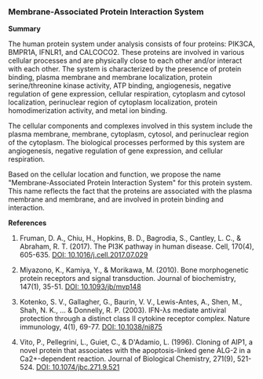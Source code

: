 ### Membrane-Associated Protein Interaction System

**Summary**

The human protein system under analysis consists of four proteins: PIK3CA, BMPR1A, IFNLR1, and CALCOCO2. These proteins are involved in various cellular processes and are physically close to each other and/or interact with each other. The system is characterized by the presence of protein binding, plasma membrane and membrane localization, protein serine/threonine kinase activity, ATP binding, angiogenesis, negative regulation of gene expression, cellular respiration, cytoplasm and cytosol localization, perinuclear region of cytoplasm localization, protein homodimerization activity, and metal ion binding.

The cellular components and complexes involved in this system include the plasma membrane, membrane, cytoplasm, cytosol, and perinuclear region of the cytoplasm. The biological processes performed by this system are angiogenesis, negative regulation of gene expression, and cellular respiration.

Based on the cellular location and function, we propose the name "Membrane-Associated Protein Interaction System" for this protein system. This name reflects the fact that the proteins are associated with the plasma membrane and membrane, and are involved in protein binding and interaction.

**References**

1. Fruman, D. A., Chiu, H., Hopkins, B. D., Bagrodia, S., Cantley, L. C., & Abraham, R. T. (2017). The PI3K pathway in human disease. Cell, 170(4), 605-635. [DOI: 10.1016/j.cell.2017.07.029](https://doi.org/10.1016/j.cell.2017.07.029)

2. Miyazono, K., Kamiya, Y., & Morikawa, M. (2010). Bone morphogenetic protein receptors and signal transduction. Journal of biochemistry, 147(1), 35-51. [DOI: 10.1093/jb/mvp148](https://doi.org/10.1093/jb/mvp148)

3. Kotenko, S. V., Gallagher, G., Baurin, V. V., Lewis-Antes, A., Shen, M., Shah, N. K., ... & Donnelly, R. P. (2003). IFN-λs mediate antiviral protection through a distinct class II cytokine receptor complex. Nature immunology, 4(1), 69-77. [DOI: 10.1038/ni875](https://doi.org/10.1038/ni875)

4. Vito, P., Pellegrini, L., Guiet, C., & D'Adamio, L. (1996). Cloning of AIP1, a novel protein that associates with the apoptosis-linked gene ALG-2 in a Ca2+-dependent reaction. Journal of Biological Chemistry, 271(9), 521-524. [DOI: 10.1074/jbc.271.9.521](https://doi.org/10.1074/jbc.271.9.521)